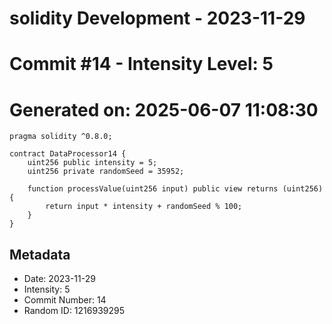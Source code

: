 ﻿# solidity Development - 2023-11-29
# Commit #14 - Intensity Level: 5
# Generated on: 2025-06-07 11:08:30
```solidity
pragma solidity ^0.8.0;

contract DataProcessor14 {
    uint256 public intensity = 5;
    uint256 private randomSeed = 35952;

    function processValue(uint256 input) public view returns (uint256) {
        return input * intensity + randomSeed % 100;
    }
}
```
## Metadata
- Date: 2023-11-29
- Intensity: 5
- Commit Number: 14
- Random ID: 1216939295
